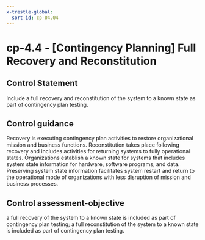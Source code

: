 ```yaml
---
x-trestle-global:
  sort-id: cp-04.04
---
```


# cp-4.4 - \[Contingency Planning\] Full Recovery and Reconstitution

## Control Statement

Include a full recovery and reconstitution of the system to a known state as part of contingency plan testing.

## Control guidance

Recovery is executing contingency plan activities to restore organizational mission and business functions. Reconstitution takes place following recovery and includes activities for returning systems to fully operational states. Organizations establish a known state for systems that includes system state information for hardware, software programs, and data. Preserving system state information facilitates system restart and return to the operational mode of organizations with less disruption of mission and business processes.

## Control assessment-objective

a full recovery of the system to a known state is included as part of contingency plan testing;
a full reconstitution of the system to a known state is included as part of contingency plan testing.
